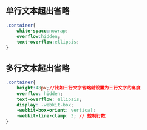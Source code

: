 ## 单行文本超出省略

```css
.container{
	white-space:nowrap;
	overflow:hidden;
	text-overflow:ellipsis;
}
```

## 多行文本超出省略

```css
.container{
	height:48px;//比如三行文字省略就设置为三行文字的高度
	overflow: hidden;
	text-overflow: ellipsis;
	display: -webkit-box;
	-webkit-box-orient: vertical;
	-webkit-line-clamp: 3; // 控制行数
}
```

